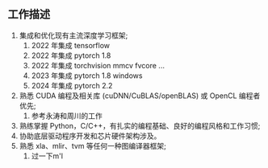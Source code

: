## 工作描述
1. 集成和优化现有主流深度学习框架;
	1. 2022 年集成 tensorflow
	2. 2022 年集成 pytorch 1.8
	3. 2022 年集成 torchvision mmcv fvcore ...
	4. 2023 年集成 pytorch 1.8 windows
	5. 2024 年集成 pytorch 2.2
2. 熟悉 CUDA 编程及相关库 (cuDNN/CuBLAS/openBLAS) 或 OpenCL 编程者优先;
	1. 参考永涛和周川的工作
3. 熟练掌握 Python，C/C++，有扎实的编程基础、良好的编程风格和工作习惯;
4. 协助底层驱动程序开发和芯片硬件架构涉及。
5. 熟悉 xla、mlir、tvm 等任何一种图编译器框架;
	1. 过一下m'l